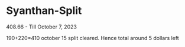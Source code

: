# Syanthan-Split

408.66 - Till October 7, 2023

190+220=410 october 15 split cleared. Hence total around 5 dollars left
